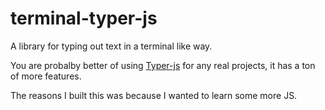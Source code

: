 # terminal-typer-js

A library for typing out text in a terminal like way.

You are probalby better of using [Typer-js](https://www.npmjs.com/package/typer-js) for any real projects, it has a ton of more features.

The reasons I built this was because I wanted to learn some more JS.
